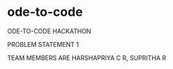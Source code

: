 # ode-to-code
ODE-TO-CODE HACKATHON

PROBLEM STATEMENT 1

TEAM MEMBERS ARE HARSHAPRIYA C R, SUPRITHA R

